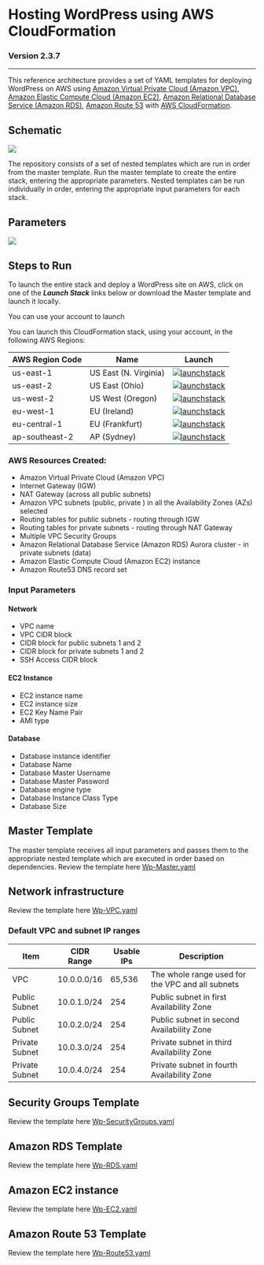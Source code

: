 # **Hosting WordPress using AWS CloudFormation**

### Version 2.3.7

---

This reference architecture provides a set of YAML templates for deploying WordPress on AWS using [Amazon Virtual Private Cloud (Amazon VPC)](http://docs.aws.amazon.com/AmazonVPC/latest/UserGuide/VPC_Introduction.html), [Amazon Elastic Compute Cloud (Amazon EC2)](http://docs.aws.amazon.com/AWSEC2/latest/UserGuide/concepts.html), [Amazon Relational Database Service (Amazon RDS)](http://docs.aws.amazon.com/AmazonRDS/latest/UserGuide/Welcome.html), [Amazon Route 53](http://docs.aws.amazon.com/Route53/latest/DeveloperGuide/Welcome.html) with [AWS CloudFormation](http://docs.aws.amazon.com/AWSCloudFormation/latest/UserGuide/Welcome.html).

## Schematic

![](images/schematic.jpeg)

The repository consists of a set of nested templates which are run in order from the master template. Run the master template to create the entire stack, entering the appropriate parameters. Nested templates can be run individually in order, entering the appropriate input parameters for each stack.
## Parameters

![](images/parameters.png)

## Steps to Run
To launch the entire stack and deploy a WordPress site on AWS, click on one of the ***Launch Stack*** links below or download the Master template and launch it locally.

You can use your account to launch 

You can launch this CloudFormation stack, using your account, in the following AWS Regions:

| AWS Region Code | Name | Launch |
| --- | --- | --- 
| us-east-1 |US East (N. Virginia)| [![launchstack](images/launchstack.png)](https://console.aws.amazon.com/cloudformation/home?region=us-east-1#/stacks/new?stackName=WordPress&templateURL=https://aws-cloudformation-wordpress.s3.amazonaws.com/Wp-Master.yaml) |
| us-east-2 |US East (Ohio)| [![launchstack](images/launchstack.png)](https://console.aws.amazon.com/cloudformation/home?region=us-east-2#/stacks/new?stackName=WordPress&templateURL=https://aws-cloudformation-wordpress.s3.amazonaws.com/Wp-Master.yaml) |
| us-west-2 |US West (Oregon)| [![launchstack](images/launchstack.png)](https://console.aws.amazon.com/cloudformation/home?region=us-west-2#/stacks/new?stackName=WordPress&templateURL=https://aws-cloudformation-wordpress.s3.amazonaws.com/Wp-Master.yaml) |
| eu-west-1 |EU (Ireland)| [![launchstack](images/launchstack.png)](https://console.aws.amazon.com/cloudformation/home?region=eu-west-1#/stacks/new?stackName=WordPress&templateURL=https://aws-cloudformation-wordpress.s3.amazonaws.com/Wp-Master.yaml) |
| eu-central-1 |EU (Frankfurt)| [![launchstack](images/launchstack.png)](https://console.aws.amazon.com/cloudformation/home?region=eu-central-1#/stacks/new?stackName=WordPress&templateURL=https://aws-cloudformation-wordpress.s3.amazonaws.com/Wp-Master.yaml) |
| ap-southeast-2 |AP (Sydney)| [![launchstack](images/launchstack.png)](https://console.aws.amazon.com/cloudformation/home?region=ap-southeast-2#/stacks/new?stackName=WordPress&templateURL=https://aws-cloudformation-wordpress.s3.amazonaws.com/Wp-Master.yaml) |




### AWS Resources Created:

- Amazon Virtual Private Cloud (Amazon VPC)
- Internet Gateway (IGW)
- NAT Gateway (across all public subnets)
- Amazon VPC subnets (public, private )  in all the Availability Zones (AZs) selected
- Routing tables for public subnets - routing through IGW
- Routing tables for private subnets - routing through NAT Gateway
- Multiple VPC Security Groups
- Amazon Relational Database Service (Amazon RDS) Aurora cluster - in private subnets (data)
- Amazon Elastic Compute Cloud (Amazon EC2) instance
- Amazon Route53 DNS record set 

### Input Parameters

#### Network
- VPC name
- VPC CIDR block
- CIDR block for public subnets 1 and 2
- CIDR block for private subnets 1 and 2
- SSH Access CIDR block

#### EC2 Instance
- EC2 instance name
- EC2 instance size
- EC2 Key Name Pair
- AMI type

#### Database 
- Database instance identifier 
- Database Name
- Database Master Username
- Database Master Password
- Database engine type
- Database Instance Class Type
- Database Size

## Master Template
The master template receives all input parameters and passes them to the appropriate nested template which are executed in order based on dependencies.
Review the template here [Wp-Master.yaml](templates/Wp-Master.yaml)

## Network infrastructure 
Review the template here [Wp-VPC.yaml](templates/Wp-VPC.yaml)

### Default VPC and subnet IP ranges

| Item | CIDR Range | Usable IPs | Description |
| --- | --- | --- | --- |
| VPC | 10.0.0.0/16 | 65,536 | The whole range used for the VPC and all subnets |
| Public Subnet | 10.0.1.0/24 | 254 | Public subnet in first Availability Zone |
| Public Subnet | 10.0.2.0/24 | 254 | Public subnet in second Availability Zone |
| Private Subnet | 10.0.3.0/24 | 254 | Private subnet in third Availability Zone |
| Private Subnet | 10.0.4.0/24 | 254 | Private subnet in fourth Availability Zone |

## Security Groups Template
Review the template here [Wp-SecurityGroups.yaml](templates/Wp-SecurityGroups.yaml)

## Amazon RDS Template
Review the template here [Wp-RDS.yaml](templates/Wp-RDS.yaml)

## Amazon EC2 instance
Review the template here [Wp-EC2.yaml](templates/Wp-EC2.yaml)

## Amazon Route 53 Template
Review the template here [Wp-Route53.yaml](templates/Wp-Route53.yaml)

